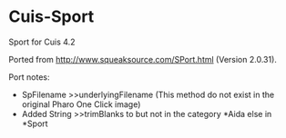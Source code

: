 Cuis-Sport
==========

Sport for Cuis 4.2

Ported from http://www.squeaksource.com/SPort.html (Version 2.0.31).

Port notes:

- SpFilename >>underlyingFilename (This method do not exist in the original Pharo One Click image)
- Added String >>trimBlanks to but not in the category *Aida else in *Sport
